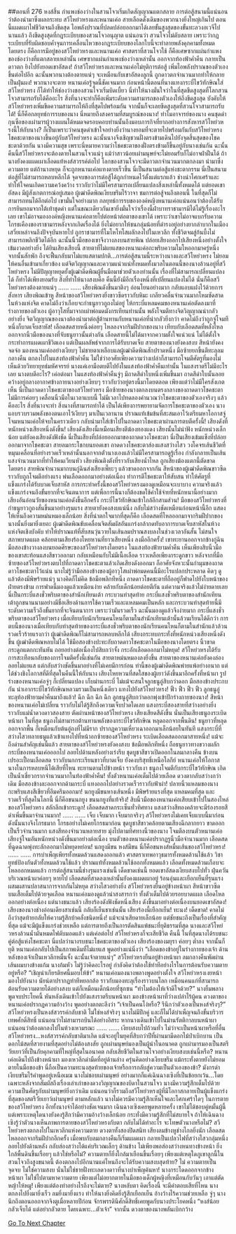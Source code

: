##ตอนที่ 276 หงส์สิ้น
กำแพงช่องว่างในสวนโจวเริ่มเกิดสัญญาณแตกสลาย
การต่อสู้สนามนี้แน่นอนว่าต้องนำมาซึ่งผลกระทบ สวีโหย่วหรงและหนานเค่อ สายเลือดดั้งเดิมของพวกนางยิ่งใหญ่เกินไป ตอนนี้แผดเผาไฟชีวิตจนถึงขีดสุด ไอพลังปราณที่ปลดปล่อยออกมาได้เลยขั้นสูงสุดของขั้นทะลวงอเวจีไปนานแล้ว ถึงขีดสูงสุดที่กฎระเบียบของสวนโจวอนุญาต
แน่นอนว่า สวนโจวไม่ดับสลาย เพราะว่ากฎระเบียบที่รับผิดชอบค้ำจุนการเคลื่อนไหวของกฎระเบียบของโลกใบนี้จะทำลายพลังคุกคามทั้งหมดโดยตรง ก็คือการมีอยู่ของสวีโหย่วหรงและหนานเค่อ
ศาสตราที่สวนโจวใช้ ก็คือเศษซากแผ่นกำแพงของช่องว่างที่แตกสลายเหล่านั้น
เศษซากแผ่นกำแพงช่องว่างเหล่านั้น ออกจากท้องฟ้าค่ำคืน กลายเป็นดาวตก ยิงไปยังยอดเขาอัสดง!
ถ้าสวีโหย่วหรงและหนานเค่อไม่ยุติการต่อสู้ เพิ่มไอพลังปราณของตัวเองขึ้นต่อไปอีก ฉะนั้นพวกนางต้องตายแน่ๆ จะเหมือนกับเขาอัสดงลูกนี้ ถูกดาวตกจำนวนมากทำให้กลายเป็นฝุ่นผง!
พวกนางจะตาย
หนานเค่อรู้จุดนี้ชัดเจนมาก ก่อนหน้านี้ตอนที่นางแทงกระบี่ไขว้ทักษิณใส่สวีโหย่วหรง ก็ได้ทำให้ช่องว่างของสวนโจวเริ่มบิดเบี้ยว
นี่ทำให้นางมั่นใจว่าในที่สุดขีดสูงสุดที่โลกสวนโจวสามารถรับได้คืออะไร สิ่งที่นางจะทำก็คือเพิ่มระดับความสามารถของตัวเองให้ถึงขีดสูงสุด บังคับให้สวีโหย่วหรงเพิ่มขีดความสามารถให้ถึงที่สุดไปพร้อมกัน จากนั้นก็จะเลยขีดสูงสุดที่สวนโจวสามารถรับได้!
นี่ก็คือกลยุทธ์การรบของนาง
นี่หมายถึงสงครามที่สมบูรณ์ของนาง!
ทำไมอาจารย์ของนาง คนชุดดำ กุนซือของเผ่ามารผู้วางแผนได้หมดจดรอบคอบท่านนั้นถึงมอบภารกิจที่ยากอย่างการสังหารสวีโหย่วหรงนี้ให้กับนาง? ก็เป็นเพราะว่าคนชุดดำเข้าใจอย่างยิ่งว่านางยอมที่จะตายไปพร้อมกันกับสวีโหย่วหรง
โชคชะตาของนางขึ้นอยู่กับสวีโหย่วหรง ฉะนั้นนางจึงเชิญชวนฝั่งตรงข้ามเดินไปยังจุดสิ้นสุดของโชคชะตาด้วยกัน นางมีความสุข เพราะนี่หมายความว่าโชคชะตาของฝั่งตรงข้ามก็ขึ้นอยู่กับนางเช่นกัน
ฉะนั้น คืนนี้สวีโหย่วหรงจะต้องตายในสวนโจวแน่ๆ แม้ว่าสาวน้อยเผ่ามนุษย์จะไม่ยอมรับก็ไม่อาจฝ่าฝืนได้ ถ้านางยังคงแผดเผาเลือดแท้หงส์สวรรค์ต่อไป โลกของสวนโจวจะมีดาวตกจำนวนมากตกลงมา นำมาซึ่งความตาย แต่ถ้านางหยุด ก็จะถูกหนานเค่อแทงตายเร็วขึ้น
นี่เป็นสนามต่อสู้แห่งชะตากรรม นี่เป็นสนามต่อสู้ที่ไม่สามารถหลบหลีกได้ จุดจบของการต่อสู้ได้ถูกกำหนดไว้ตั้งแต่แรกแล้ว ช่างน่าโศกเศร้าและทำให้ใจคนเกิดความเคว้งคว้าง
ราวกับว่าไม่มีใครสามารถเปลี่ยนแปลงสิ่งเหล่านี้ทั้งหมดได้
แต่ยอดเขาอัสดง มีผู้สังเกตการณ์อยู่เสมอ
ผู้เฒ่าดีดพิณเงียบขรึมไร้วาจา ชมการต่อสู้จนถึงตอนนี้ ในที่สุดก็ไม่สามารถทนได้อีกต่อไป
เขามั่นใจอย่างมาก กลยุทธ์การรบขององค์หญิงหนานเค่อแน่นอนว่าต้องได้รับการยินยอมจากใต้เท้าชุดดำ แต่ในขณะเดียวกันเขายิ่งมั่นใจว่าเรื่องนี้ฝ่าบาทราชามารมิได้ไม่รู้เรื่องอะไรเลย
เขาไม่อาจมององค์หญิงหนานเค่อตายไปต่อหน้าต่อตาของเขาได้ เพราะว่าเขาไม่อาจแบกรับความโกรธเคืองของราชามารหลังจากเกิดเรื่องได้ ยิ่งไม่อยากให้ชนกลุ่มน้อยที่ดำรงอยู่อย่างยากลำบากในเมืองเสวี่ยเหล่าจนถึงปัจจุบันหายไป ถูกราชามารที่โมโหโทโสผลักลงไปในเหวลึก ทั้งชีวิตจมสู่ก้นบึ้งไม่สามารถพลิกชีวิตได้อีก
ฉะนั้นนิ้วมือของเขาจึงวางลงบนสายพิณ ปล่อยเสียงออกไปเสียงหนึ่งอย่างตั้งใจเข้มงวดอย่างยิ่ง
ได้ยินเสียงเสียงนี้ สายตาที่ไม่แยแสของหนานเค่อกะพริบความโมโหออกมาครู่หนึ่ง จากนั้นสักพัก ถึงจะฟื้นกลับมาไม่แยแสตามปกติ...การต่อสู้สนามนี้ระหว่างนางและสวีโหย่วหรง ไม่ยอมให้คนอื่นเข้ามาเกี่ยวข้อง แต่จิตวิญญาณและความแน่วแน่ทั้งหมดทั้งมวลในตอนนี้ของนางล้วนอยู่ที่สวีโหย่วหรง ไม่มีปัญญาหยุดยั้งผู้เฒ่าดีดพิณผู้ยื่นมือมาช่วยตัวเองท่านนั้น
เรื่องที่ไม่สามารถเปลี่ยนแปลงได้ ก็ทำได้เพียงยอมรับ
สิ่งที่ทำให้นางสงบคือ คืนนี้ยังมีอีกเรื่องหนึ่งที่เปลี่ยนแปลงไม่ได้ นั่นก็คือสวีโหย่วหรงต้องตายแน่ๆ
......
......
เสียงพิณดังขึ้นมาติงๆ อ่อนโยนอย่างมาก กลับแอบแฝงไว้ด้วยการสังหาร
เสียงพิณเข้าหู สีหน้าของสวีโหย่วหรงยิ่งขาวซีดราวกับหิมะ เกลียวคลื่นจำนวนมากโหมซัดสาดในห้วงแห่งจิต คาดไม่ถึงว่าเกือบจะกำธนูยาวกูถงไม่อยู่ ให้กระบี่แหลมคมของหนานเค่อตัดลงมาที่ร่างกายของตัวเอง
ผู้อาวุโสที่มาจากเผ่าพ่อมดมังกรเทียนท่านนั้น พลังโจมตีทางจิตวิญญาณน่ากลัวอย่างยิ่ง จิตวิญญาณของนางต้องนำมาต่อสู้ต้านทานกับหนานเค่อที่น่ากลัวยิ่งกว่า คาดไม่ถึงว่าถูกจู่โจมทีหนึ่งก็บาดเจ็บสาหัส!
เลือดสดสายหนึ่งค่อยๆ ไหลลงจากริมฝีปากของนาง
เทียบกับเลือดสดที่หลั่งไหลออกจากนิ้วมือของนางที่จับธนูยาวนั้นต่างกัน เลือดสายนี้ไม่ได้มาจากความตั้งใจแน่วแน่ ไม่ได้ตั้งใจกระทำการแผดเผาชีวิตเอง แต่เป็นผลลัพธ์จากการได้รับบาดเจ็บ
สายตาของนางยังคงสงบ สีหน้ายังคงจดจ่อ มองหนานเค่ออย่างเงียบๆ ไม่ชายตาเหลือบแลผู้เฒ่าดีดพิณสักปราดหนึ่ง มือซ้ายยกขึ้นตีทะลุลมกลางคืน ตกลงไปในแสงท้องฟ้าค่ำคืน
ไม่ใช่ว่าอาศัยเพียงความว่างเปล่าก็สามารถโจมตีศัตรูที่มองไม่เห็นด้วยวิทยายุทธ์มหัศจรรย์ นางแค่เอามือตบตีไปยังในแสงท้องฟ้าค่ำคืนเท่านั้น
ในแสงราตรีไม่มีอะไรเลย นางตบตีอะไร?
เค่อต่อมา ในแสงท้องฟ้าค่ำคืนจู่ๆ มีถาดสีดำใบหนึ่งเพิ่มขึ้นมา ถาดสีดำใบนั้นลอยคว้างอยู่กลางอากาศข้างกายนางอย่างเงียบๆ ราวกับว่าอยู่ตรงนี้มาโดยตลอด เพียงแต่ว่าไม่มีใครสังเกตเห็น
นี่เป็นถาดดาวโชคชะตาของสวีโหย่วหรง
มือซ้ายของนางตกลงบนตรงกลางของถาดดาวโชคชะตา
ไม่มีการค่อยๆ เคลื่อนนิ้วมือในเวลาแบบนี้ ไม่มีเวลาไปทดลองคำนวณว่าโชคชะตาของตัวเองจริงๆ แล้วคืออะไร
สิ่งที่นางจะทำ สิ่งนางที่สามารถทำได้ เป็นได้เพียงการพยายามจัดการโชคชะตาของตัวเอง
นางแอบรวบรวมพลังของตนเอาไว้เงียบๆ มาเป็นเวลานาน ปราณแท้เข้มข้นที่สะสมเอาไว้เตรียมหาโอกาสจู่โจมหนานเค่อให้จบในคราวเดียว กลับนำมาใส่เข้าไปในถาดดาวโชคชะตาผ่านการตบตีครั้งนี้!
เสียงดังที่หนักหน่วงเสียงหนึ่งดังขึ้น!
เสียงดังเสียงนี้เหมือนเสียงตีฆ้องทองแดง เสียงนั้นไม่น่าฟัง หนักหน่วงเล็กน้อย
แต่ยังคงเสียงดังฟังชัด
นี่เป็นเสียงที่ปล่อยออกมาของถาดดวงโชคชะตา
นี่เป็นเสียงเข้มแข็งที่ปล่อยออกมาจากโชคชะตา
สายลมกระโชกบนยอดเขา ถาดดวงโชคชะตาส่องแสงสว่างไสว วงโคจรเส้นชีวิตที่หมุนเคลื่อนที่อย่างรวดเร็วเหล่านั้นนอกจากตัวนางเองแล้วไม่มีใครสามารถดูรู้เรื่อง กำลังกลายเป็นเส้นแสงจำนวนมากที่ทำให้คนเวียนหัว
เสียงพิณติงตังที่ราวกับเสียงน้ำไหล ถูกเสียงฆ้องแตกนี้ตัดขาดโดยตรง
สายพิณจำนวนมากบนกู่ฉินส่งเสียงเพี๊ยะๆ แล้วขาดออกจากกัน
สีหน้าของผู้เฒ่าดีดพิณขาวซีด ราวกับถูกโจมตีอย่างแรง พ่นเลือดออกมาอย่างต่อเนื่อง
ทำการตีโชคชะตาให้สับสน ทำให้ศัตรูที่แข็งแกร่งได้รับบาดเจ็บสาหัส การกระทำครั้งนี้ของสวีโหย่วหรงมองดูเหมือนจะเบาบาง ความจริงแล้วแข็งแกร่งจนถึงขั้นยากที่จะจินตนาการ แต่เพื่อการนี้นางก็ต้องชดใช้ค่าใช้จ่ายที่หนักหนานี้อย่างมาก
เสียงอันอ่อนวัยของหนานเค่อดังขึ้นอีกครั้ง กระบี่ไขว้ทักษิณเข้าใกล้อีกสามส่วน!
มือของสวีโหย่วหรงที่กำธนูยาวกูถงสั่นขึ้นมาอย่างรุนแรง สายตายังคงสงบแน่นิ่ง กลับไม่สว่างชัดเหมือนก่อนหน้านี้อีก แสดงให้เห็นถึงความหม่นหมองเล็กน้อย
สิ่งที่น่าตกใจมากที่สุดก็คือ เลือดสดที่ไหลออกมาจากริมฝีปากของนางนั้นยิ่งมายิ่งเยอะ
ผู้เฒ่าดีดพิณขับเคลื่อนจิตสัมผัสอันแกร่งกล้ากดทับอาการบาดเจ็บสาหัสในห้วงแห่งจิตเชิงบังคับ ทำให้ปราณแท้ที่สับสนวุ่นวายในเส้นลมปราณสงบลงในช่วงเวลาอันสั้น ไม่สนใจสภาพบาดแผล คล้อยตามเสียงร้องโหยหวนที่ยาวเสียงหนึ่ง ลงมืออีกครั้ง!
เขาทะยานออกจากข้างกู่ฉิน มือสองข้างวางลงบนยอดศีรษะของสวีโหย่วหรงโดยตรง ในแสงท้องฟ้ายามค่ำคืน เห็นเพียงสิบนิ้วมือของเขาสะท้อนแสงสีขาวออกมา กลับเหมือนกับไม่มีเนื้อเลือด ราวเหลือเพียงกระดูกขาว
หลังจากที่มือซ้ายของสวีโหย่วหรงตบไปที่ถาดดาวโชคชะตาแล้วเกิดเสียงดังออกมา ก็อาศัยจังหวะนั้นกำมุมของถาดดาวโชคชะตาไว้แน่น
นางไม่รู้ว่ามือสองข้างของผู้อาวุโสเผ่าพ่อมดคนนี้มีอะไรแปลกประหลาด คิดๆ ดูแล้วต้องมีพิษร้ายแน่ๆ นางคิดก็ไม่คิด ข้อมือพลิกทีหนึ่ง ถาดดาวโชคชะตาที่ถืออยู่ก็ฟาดไปยังใบหน้าของฝ่ายตรงข้าม
การฟาดนี้มองดูแล้วเหมือนง่าย คล้ายกับเด็กน้อยต่อยตีกัน แต่ความจริงแล้วไม่ง่ายดายเลย
นี่เป็นกระบี่แสงชั่วพริบตาของสำนักเทียนเต้า กระบวนท่าสุดท้าย
กระบี่แสงชั่วพริบตาของสำนักเทียนเต้าถูกขนานนามอย่างมีชื่อเสียงด้านการใช้ความเร็วและแหลมคมเป็นหลัก และกระบวนท่าสุดท้ายนี้มีระดับความเร็วถึงขั้นยากที่จะจินตนาการ เพราะว่ามันรวดเร็ว ฉะนั้นมองดูแล้วจึงง่ายมาก
กระบี่แสงชั่วพริบตาของสวีโหย่วหรง เมื่อเทียบกับนักเรียนคนไหนก็ตามในสำนักเทียนเต้านั้นล้วนเรียนได้ดีกว่า
การตบนี้ของนางเมื่อเทียบกับท่าสุดท้ายของกระบี่แสงชั่วพริบตาของนักเรียนคนไหนก็ตามในสำนักแล้วล้วนรวดเร็วร้ายแรงกว่า
ผู้เฒ่าดีดพิณก็ไม่สามารถหลบหลีกได้
เสียงกระทบกระทั่งที่หนักหน่วงเสียงหนึ่งดังขึ้น ผู้เฒ่าดีดพิณหลบไม่ได้ ใช้มือสองข้างปะทะกับถาดดาวโชคชะตาในมือของนางโดยตรง นิ้วขาดกระดูกแตกกะทันหัน ถอยอย่างต่อเนื่องไปสิบกว่าจั้ง กระอักเลือดออกมาไม่หยุด!
สวีโหย่วหรงได้รับการสะเทือนกลับของการโจมตีครั้งนี้เช่นกัน สายตาหม่นหมองลงยิ่งขึ้น
สายตาของหนานเค่อยังคงล่องลอยไม่แยแส แต่กลับสว่างชัดขึ้นมาอย่างที่ไม่เคยมีการก่อน
ท่านี้ของผู้เฒ่าดีดพิณพ่ายแพ้อย่างอนาถ แต่ได้ช่วงชิงโอกาสที่ดีที่สุดในคืนนี้ให้กับนาง
เสียงโหยหวนที่สดใสของผู้เยาว์ดังขึ้นมาอีกครั้งที่หน้าผา
รูปร่างของหนานเค่อจู่ๆ ก็เปลี่ยนแปลง เก็บม่านกระบี่ ไม่แม้จะสนใจลูกธนูอู๋สิบกว่าดอก มือสองข้างประกบกัน นำเอากระบี่ไขว้ทักษิณหลวมรวมเป็นหนึ่งเดียว แทงไปยังสวีโหย่วหรง!
ฟิ้ว ฟิ้ว ฟิ้ว ฟิ้ว ลูกธนูอู๋ทะลุท้องฟ้ายามค่ำคืนมาถึงแล้ว!
ฉึก ฉึก ฉึก ฉึก ลูกธนูอู๋สิบกว่าดอกพุ่งเข้าปักร่างกายของนาง!
สีหน้าของหนานเค่อไม่เปลี่ยน ราวกับไม่ได้รู้สึกถึงความเจ็บปวดใดเลย
แสงกระบี่สองสายที่สว่างอย่างยิ่ง ราวกับแม่น้ำดวงดาวสองสาย ตัดผ่านหน้าของสวีโหย่วหรง
เสียงเสียดสีดังขึ้น นั่นเป็นเสียงธนูถงระเบิดหน้าผา
ในที่สุด ธนูถงไม่สามารถต้านทานพลังของกระบี่ไขว้ทักษิณ หลุดออกจากพื้นดิน!
ธนูยาวที่หลุดออกจากพื้น ก็เหมือนกับต้นอู๋ถงที่ไม่มีราก ปรากฏความเหี่ยวเฉาออกมาเล็กน้อยในทันที
แสงกระบี่ที่สว่างไสวทลายธนูแล้วเข้าแทงไปที่หน้าอกซ้ายของสวีโหย่วหรง ระเบิดเลือดสดออกมาสายหนึ่ง!
แม้จะถึงด่านสำคัญเช่นนี้แล้ว สายตาของสวีโหย่วหรงยังคงสงบ ข้อมือพลิกทีหนึ่ง ถือธนูยาวทางขวางผลักกระบี่ของหนานเค่อออกไป ลอยไปด้านหลังอย่างเร่งรีบ ชุดบูชาสีขาวเปิดออกในลมกลางคืน ข้างบนเปรอะเปื้อนเลือดสด ราวกับนกกระเรียนขาวที่บาดเจ็บ ยังคงบริสุทธิ์เหนือโลกีย์
หนานเค่อให้โอกาสนางในการหลบหนีได้เสียที่ไหน ทะยานตามไปข้างหน้า ราวกับเงา
ธนูถงโจมตีกับกระบี่ไขว้ทักษิณ เกิดเป็นน้ำเชี่ยวกรากจำนวนมากในท้องฟ้าค่ำคืน!
ทั้งตัวหนานเค่อเต็มไปด้วยเลือด ดวงตากลับสว่างกว่าเดิม มือสองข้างละออกจากด้ามกระบี่ แทงออกไปอย่างรวดเร็วราวกับฟ้าผ่า!
ปลายนิ้วแหลมของนางกะพริบแสงสีเขียวที่อึมครึมออกมา!
นกยูงมีขนหางเส้นหนึ่ง มีพิษร้ายแรงที่สุด แหลมคมที่สุด และรวดเร็วที่สุดในโลกนี้
นี่ก็คือขนนกยูง ขนนกยูงที่แท้จริง!
สิบนิ้วมือของหนานเค่อเสียบเข้าไปในสองไหล่ของสวีโหย่วหรง สลักลึกเข้ากระดูก!
เลือดสดสาดกระเซ็นทั่วทิศทาง แสงสว่างสีทองคล้ายจะมีร่องรอยสีดำเพิ่มขึ้นมาจำนวนมาก!
......
......
เจ็บ เจ็บมาก เจ็บมากจริงๆ
สวีโหย่วหรงไม่เคยเจ็บแบบนี้มาก่อน
ดังนั้นนางจึงโกรธมาก โกรธอย่างไม่เคยโกรธมาก่อน
ชุดบูชาสีขาวคล้อยตามเสียงฉีกลากยาว ขาดออกเป็นริ้วจำนวนมาก
แสงสีทองจำนวนหลายสาย มุ่งไปตามทิศทางนิ้วของนาง โจมตีลงบนตัวหนานเค่อ
เสียงจู่โจมอันหนักหน่วงดังขึ้นมาอย่างต่อเนื่อง
บนตัวของหนานเค่อปรากฏรูนิ้วมือจำนวนมาก เลือดสดที่ฉูดฉาดพุ่งทะลักออกมาไม่หยุดหย่อน!
นกยูงมีขน
หงส์มีขน
นี่ก็คือขนหงส์หมื่นเส้นของสวีโหย่วหรง!
……
……
การบำเพ็ญเพียรทั้งหมดล้วนแสดงออกแล้ว
ศาสตราเทพอาวุธมารทั้งหมดล้วนใช้แล้ว
วิชายุทธ์ป้องกันตัวทั้งหมดล้วนใช้แล้ว
ปราณแท้ทั้งหมดล้วนใช้ออกทั้งหมดแล้ว
เลือดทั้งหมดล้วนเกือบจะไหลออกหมดแล้ว
การต่อสู้สนามนี้ช่างรุนแรงเช่นนี้ เด็ดขาดเช่นนี้
ยอดเขาอัสดงเงียบสงบไปทั่ว ฝุ่นควันบริเวณหน้าผาค่อยๆ หายไป เลือดสดที่สาดลงเหล่านั้นยังคงแผดเผาอยู่ ร้อนอุ่นและเยือกเย็นที่รุนแรงผสมผสานปลาสนาการจากกันไม่หยุด สว่างไสวอย่างยิ่ง
สวีโหย่วหรงยืนอยู่ข้างหน้าผา สีหน้าขาวซีด บนเสื้อเต็มไปด้วยจุดเลือด
หนานเค่อมองดูแล้วน่าสงสารกว่า ทั้งตัวเต็มไปด้วยรอยบาดแผล เลือดไหลออกอย่างต่อเนื่อง
แต่นางชนะแล้ว
เสียงร้องดังฟังชัดหนึ่งเสียง ดังขึ้นมาอย่างต่อเนื่องบนยอดเขาอัสดง!
เสียงของนางช่างอ่อนเดียงสาเช่นนี้ กลับก็เย็นชาเช่นนั้น
เสียงร้องนี้เยือกเย็น! ทะนง! เด็ดขาด! คาดไม่ถึงว่าสุดท้ายกลับให้ความรู้สึกบ้าคลั่งชนิดหนึ่ง!
แม้จะน่าเสียดายเล็กน้อย แต่ชัยชนะถึงเป็นเรื่องที่สำคัญที่สุด
แม้จะมีผู้แข็งแกร่งช่วยเหลือ แต่การตายถึงเป็นการตัดสินแพ้ชนะที่ยุติธรรมที่สุด
นางและสวีโหย่วหรงล้วนน้ำมันหมดไฟดับมอดแล้ว แต่เค่อต่อไป สวีโหย่วหรงก็จะเสียชีวิต
คืนนี้ ในที่สุดนางได้รบชนะคู่ต่อสู้แห่งโชคชะตา
นี่แปลว่านางรบชนะโชคชะตาของตัวเอง
เสียงร้องของมยุรา ค่อยๆ ต่ำลง จากนั้นก็ยุติ
หนานเค่อกลับไปเป็นสภาพเดิมที่ไม่แยแส พูดอย่างแน่นิ่งว่า “เลือดของข้าอยู่ในร่างกายของเจ้า ด้านหลังของเจ้าเป็นเหวลึกหมื่นจั้ง ฉะนั้นเจ้าตายแน่ๆ”
สวีโหย่วหรงยืนอยู่ข้างหน้าผา ลมกลางคืนพัดผ่านเส้นผมบางข้างแก้ม นางก้มหัว ไม่รู้ว่าคิดอะไรอยู่
กำลังคิดว่าต้องใช้ท่าทีอย่างไรในการต้อนรับความตายอยู่หรือ?
“เชิญนำเกียรติยศนี้มอบให้ข้า”
หนานเค่อมองนางพลางพูดอย่างตั้งใจ
สวีโหย่วหรงเงยหน้ามองไปยังนาง นัยน์ตาปรากฏท่าทีหยอกล้อ ราวกับมองทะลุเรื่องราวบนโลก เหมือนคนแก่ที่สามารถต้อนรับความตายได้อย่างสงบ แต่ก็เหมือนเด็กน้อยที่ซุกซน
“ทำไมต้องให้เจ้าดีใจด้วย?”
นางยิ้มพลางพูดจบประโยคนี้ หันหลังเดินเข้าไปยังแสงราตรีบนหน้าผา
มองข้างหน้าผาที่ว่างเปล่าไร้ผู้คน ดวงตาของหนานเค่อปรากฏความอ้างว้าง พูดอย่างตกตะลึงว่า “เจ้าเป็นคนโง่หรือ? รึนึกว่าตัวเองเป็นหงส์จริงๆ?”
สวีโหย่วหรงเป็นหงส์สวรรค์กลับชาติ ไม่ใช่หงส์จริงๆ
นางไม่มีปีกคู่ และก็ไม่ได้บำเพ็ญจนถึงขั้นบริวารเทพศักดิ์สิทธิ์ แน่นอนว่าไม่สามารถบินได้อย่างอิสระ หากนางเดินเข้าไปในม่านรัตติกาลบนหน้าผา แน่นอนว่าต้องตกลงไปในห้วงเหวมรณะ
......
......
เงียบสงบไปถ้วนทั่ว ไม่ว่าจะเป็นหน้าผาหรือที่อื่น
สวีโหย่วหรง...หงส์สวรรค์กลับชาติมาเกิด แม้จะอยู่ในยุคที่สิบกว่าปีที่ผ่านมามีดอกไม้ป่าเบิกบาน เป็นดอกไม้สดที่สวยงามที่สุดอย่างไม่ต้องสงสัย ถูกเผ่ามนุษย์มองเป็นผู้นำในอนาคต ถูกเผ่ามารมองเป็นสตรีวัยเยาว์ที่เป็นภัยคุกคามที่ใหญ่ที่สุดในอนาคต กลับเสียชีวิตในสวนโจวอย่างเงียบสงบเช่นนี้หรือ?
หนานเค่อเดินไปถึงข้างหน้าผา มองเหวลึกดำมืดที่อยู่ด้านล่าง ครุ่นคิดอย่างเงียบขรึม แม้กระทั่งตายยังไม่ยอมตายในมือของข้า นี่ถือเป็นความทะนงสุดท้ายของเจ้าหรือการกลับสู่ความเป็นตัวเองของข้า?
มังกรดำเงียบขรึมไร้คำพูดอยู่เหนือเมฆ นางไม่ชอบเผ่ามนุษย์ อย่างมากก็แค่เฉินฉางเซิงที่เป็นข้อยกเว้น…โดยเฉพาะหลังจากสัมผัสถึงเรื่องเล่าเก่าของดวงวิญญาณของบิดาในสวนโจว นางมีความรู้สึกเต็มไปด้วยความเป็นศัตรูกับเผ่ามนุษย์ยิ่งกว่าเดิม แน่นอนว่าก็รวมถึงสวีโหย่วหรงผู้ที่มีโอกาสกลายเป็นผู้แข็งแกร่งที่สุดของสตรีวัยเยาว์เผ่ามนุษย์ ตามหลักแล้ว นางไม่ควรมีความรู้สึกเห็นใจและโศกเศร้าใดๆ ในการตายของสวีโหย่วหรง อีกทั้งนางจำได้อย่างชัดเจนมาก เฉินฉางเซิงเคยพูดหลายครั้ง เขาไม่ได้ชอบคู่หมั้นผู้นี้ แต่เพราะเหตุใดนางยังคงรู้สึกว่ามีความอ้างว้างเล็กน้อย กระทั่งมีความรู้สึกที่ไม่สบายใจ ถ้าให้เฉินฉางเซิงรู้ว่าตัวนางเห็นภาพการตายของสวีโหย่วหรงกับตา กลับไม่ได้ทำอะไร จะโทษตัวนางหรือไม่?
สวีโหย่วหรงตกลงไปในเหวลึกแห่งความตาย ดวงตาทั้งสองปิดสนิท เสียงลมข้างหูช่างไกลยิ่งนัก เลือดสดไหลออกจากริมฝีปากอีกครั้ง เมื่อพบกับลมกลางคืนก็เริ่มแผดเผา กลายเป็นเปลวไฟที่สว่างไสวกลุ่มหนึ่งลอยไปยังด้านหลัง กลับส่องสว่างได้แค่บริเวณเล็กๆ ด้านข้าง ไม่เพียงพอส่องสว่างหนทางข้างหน้า
ยิ่งใกล้พื้นดินขึ้นเรื่อยๆ แล้วใช่หรือไม่? ความตายก็ยิ่งใกล้มาเยือนขึ้นเรื่อยๆ เพียงแต่เหตุใดภูเขาลูกนี้ในสวนโจวถึงสูงขนาดนี้ ต้องตกลงไปอีกนานแค่ไหนถึงจะได้รับความสงบสุดท้าย?
ไม่ ความตายเป็นจุดจบ ไม่ใช่ความสงบ นั่นไม่ใช่ชายฝั่งทะเลดวงดาวที่นางบำเพ็ญค้นหา!
นางกระโดดออกจากข้างหน้าผา ไม่ใช่ไปตามหาความตาย เพียงแต่ไม่อยากตายในมือของเด็กผู้หญิงที่เหมือนกับวันๆ เอาแต่ตัดหญ้าให้หมู!
เพียงแต่ต้องทำอย่างไรถึงจะไม่ตาย?
นางหลับตา คิดเรื่องนี้ จะมีคำตอบเสียที่ไหน
นางตกลงไปยิ่งมายิ่งเร็ว ลมยิ่งมายิ่งแรง
ทำให้นางยิ่งคิดยิ่งรู้สึกเยือกเย็น อ้างว้างไร้ความช่วยเหลือ
จู่ๆ นางนึกถึงตอนออกจากจิงตูเมื่อหลายปีก่อน จักรพรรดินีศักดิ์สิทธิ์เคยพูดกับนางประโยคหนึ่ง
“หงส์น้อย กลัวเจ็บได้ แต่อย่ากลัวตาย โดยเฉพาะ...ตัวเจ้า”
จากนั้น ดวงตาของนางพลันเบิกกว้าง
 


[Go To Next Chapter]( ./280.md)